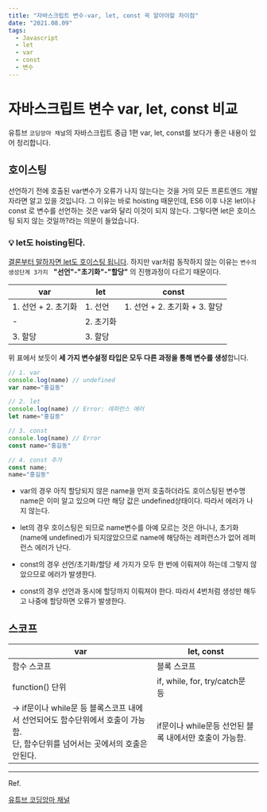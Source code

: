 ```yaml
---
title: "자바스크립트 변수-var, let, const 꼭 알아야할 차이점"
date: "2021.08.09"
tags: 
  - Javascript
  - let
  - var
  - const
  - 변수
---
```


# 자바스크립트 변수 var, let, const 비교

유튜브 `코딩앙마 채널`의 자바스크립트 중급 1편 var, let, const를 보다가 좋은 내용이 있어 정리합니다.



## 호이스팅 

선언하기 전에 호출된 var변수가 오류가 나지 않는다는 것을 거의 모든 프론트엔드 개발자라면 알고 있을 것입니다. 그 이유는 바로 hoisting 때문인데, ES6 이후 나온 let이나 const 로 변수를 선언하는 것은 var와 달리 이것이 되지 않는다. 그렇다면 let은 호이스팅 되지 않는 것일까?라는 의문이 들었습니다.



### 💡 let도 hoisting된다.

<u>결론부터 말하자면 let도 호이스팅 됩니다</u>. 하지만 var처럼 동작하지 않는 이유는 `변수의 생성단계 3가지 ` **"선언"-"초기화"-"할당"** 의 진행과정이 다르기 때문이다.

| var                 | let       | const                         |
| ------------------- | --------- | ----------------------------- |
| 1. 선언 + 2. 초기화 | 1. 선언   | 1. 선언 + 2. 초기화 + 3. 할당 |
| -                   | 2. 초기화 |                               |
| 3. 할당             | 3. 할당   |                               |

위 표에서 보듯이 **세 가지 변수설정 타입은 모두 다른 과정을 통해 변수를 생성**합니다.

```javascript
// 1. var
console.log(name) // undefined
var name="홍길동"

// 2. let 
console.log(name) // Error: 레퍼런스 에러
let name="홍길동"

// 3. const
console.log(name) // Error
const name="홍길동"

// 4. const 추가
const name;
name="홍길동"
```

- var의 경우 아직 할당되지 않은 name을 먼저 호출하더라도 호이스팅된 변수명 name은 이미 알고 있으며 다만 해당 값은 undefined상태이다. 따라서 에러가 나지 않는다.

- let의 경우 호이스팅은 되므로 name변수를 아예 모르는 것은 아니나, 초기화(name에 undefined)가 되지않았으므로 name에 해당하는 레퍼런스가 없어 레퍼런스 에러가 난다.
- const의 경우 선언/초기화/할당 세 가지가 모두 한 번에 이뤄져야 하는데 그렇지 않았으므로 에러가 발생한다.
- const의 경우 선언과 동시에 할당까지 이뤄져야 한다. 따라서 4번처럼 생성만 해두고 나중에 할당하면 오류가 발생한다.



## 스코프

| var                                                          | let, const                                             |
| ------------------------------------------------------------ | ------------------------------------------------------ |
| 함수 스코프                                                  | 블록 스코프                                            |
| function() 단위                                              | if, while, for, try/catch문 등                         |
| -> if문이나 while문 등 블록스코프 내에서 선언되어도 함수단위에서 호출이 가능함. <br />단, 함수단위를 넘어서는 곳에서의 호출은 안된다. | if문이나 while문등 선언된 블록 내에서만 호출이 가능함. |




---
Ref.

[유튜브 코딩앙마 채널](https://www.youtube.com/watch?v=ocGc-AmWSnQ&list=PLZKTXPmaJk8JZ2NAC538UzhY_UNqMdZB4)


